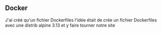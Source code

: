 ## Docker

J'ai créé qu'un fichier Dockerfiles
l'idée était de crée un fichier Dockerfiles avec une distrib alpine 3.13 et y faire tourner notre site 
